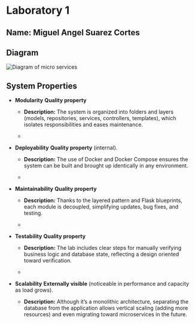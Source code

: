 ﻿
# Laboratory 1 

## Name: Miguel Angel Suarez Cortes

## Diagram

![Diagram of micro services](https://i.imgur.com/q5io87q.png)


## System Properties
-   **Modularity**   **Quality property**
    
    -   **Description:** The system is organized into folders and layers (models, repositories, services, controllers, templates), which isolates responsibilities and eases maintenance.
        
    -   
        
-   **Deployability**   **Quality property** (internal).
    
    -   **Description:** The use of Docker and Docker Compose ensures the system can be built and brought up identically in any environment.
        
    -  
        
-   **Maintainability** **Quality property**
    
    -   **Description:** Thanks to the layered pattern and Flask blueprints, each module is decoupled, simplifying updates, bug fixes, and testing.
        
    -   
        
-   **Testability** **Quality property**
    
    -   **Description:** The lab includes clear steps for manually verifying business logic and database state, reflecting a design oriented toward verification.
        
    -  
        
-   **Scalability** **Externally visible** (noticeable in performance and capacity as load grows).
    
    -   **Description:** Although it’s a monolithic architecture, separating the database from the application allows vertical scaling (adding more resources) and even migrating toward microservices in the future.
